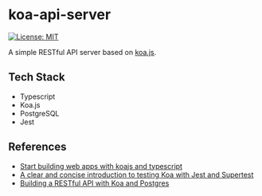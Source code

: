 # koa-api-server

[![License: MIT](https://img.shields.io/badge/License-MIT-yellow.svg)](https://opensource.org/licenses/MIT)

A simple RESTful API server based on [koa.js](https://github.com/koajs/koa).

## Tech Stack

- Typescript
- Koa.js
- PostgreSQL
- Jest

## References

- [Start building web apps with koajs and typescript](https://medium.com/netscape/start-building-web-apps-with-koajs-and-typescript-366264dec608)
- [A clear and concise introduction to testing Koa with Jest and Supertest](https://www.valentinog.com/blog/testing-api-koa-jest/)
- [Building a RESTful API with Koa and Postgres](https://mherman.org/blog/building-a-restful-api-with-koa-and-postgres/)
